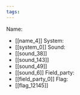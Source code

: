 ```yaml
---
tags:
---
```

Name:
- [[name_4]]
System:
- [[system_0]]
Sound:
- [[sound_38]]
- [[sound_143]]
- [[sound_49]]
- [[sound_6]]
Field_party:
- [[field_party_0]]
Flag:
- [[flag_12145]]
